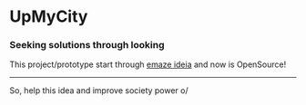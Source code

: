 # UpMyCity
### Seeking solutions through looking


This project/prototype start through [emaze ideia](app.emaze.com/@ALRTWOTZ/up-my-city#1) and now is OpenSource! 

---
So, help this idea and improve society power o/  

